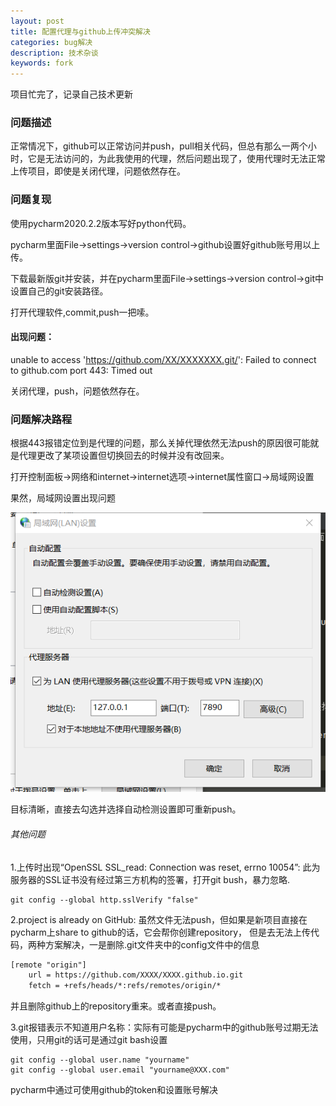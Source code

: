 ```yaml
---
layout: post
title: 配置代理与github上传冲突解决
categories: bug解决
description: 技术杂谈
keywords: fork
---
```


项目忙完了，记录自己技术更新

### 问题描述
正常情况下，github可以正常访问并push，pull相关代码，但总有那么一两个小时，它是无法访问的，为此我使用的代理，然后问题出现了，使用代理时无法正常上传项目，即使是关闭代理，问题依然存在。


### 问题复现
使用pycharm2020.2.2版本写好python代码。

pycharm里面File->settings->version control->github设置好github账号用以上传。

下载最新版git并安装，并在pycharm里面File->settings->version control->git中设置自己的git安装路径。

打开代理软件,commit,push一把嗦。

#### 出现问题：

unable to access 'https://github.com/XX/XXXXXXX.git/': Failed to connect to github.com port 443: Timed out

关闭代理，push，问题依然存在。

### 问题解决路程

根据443报错定位到是代理的问题，那么关掉代理依然无法push的原因很可能就是代理更改了某项设置但切换回去的时候并没有改回来。

打开控制面板->网络和internet->internet选项->internet属性窗口->局域网设置

果然，局域网设置出现问题

![Image](../images/blog/setting_of_LAN.png)

目标清晰，直接去勾选并选择自动检测设置即可重新push。

###### 其他问题

1.上传时出现“OpenSSL SSL_read: Connection was reset, errno 10054”:
此为服务器的SSL证书没有经过第三方机构的签署，打开git bush，暴力忽略.
```git
git config --global http.sslVerify "false"
```
2.project is already on GitHub:
虽然文件无法push，但如果是新项目直接在pycharm上share to github的话，它会帮你创建repository，
但是去无法上传代码，两种方案解决，一是删除.git文件夹中的config文件中的信息
```xml
[remote "origin"]
	url = https://github.com/XXXX/XXXX.github.io.git
	fetch = +refs/heads/*:refs/remotes/origin/*
```
并且删除github上的repository重来。或者直接push。

3.git报错表示不知道用户名称：实际有可能是pycharm中的github账号过期无法使用，只用git的话可是通过git bash设置
```git
git config --global user.name "yourname"
git config --global user.email "yourname@XXX.com"
```
pycharm中通过可使用github的token和设置账号解决











